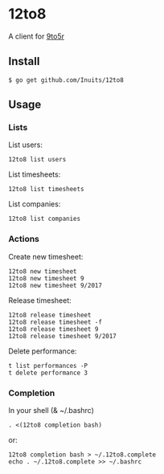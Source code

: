 # 12to8

A client for [9to5r](https://github.com/kalmanolah/925r)

## Install

```
$ go get github.com/Inuits/12to8
```

## Usage

### Lists
List users:

```
12to8 list users
```

List timesheets:

```
12to8 list timesheets
```

List companies:

```
12to8 list companies
```


### Actions

Create new timesheet:

```
12to8 new timesheet
12to8 new timesheet 9
12to8 new timesheet 9/2017
```

Release timesheet:
```
12to8 release timesheet
12to8 release timesheet -f
12to8 release timesheet 9
12to8 release timesheet 9/2017
```

Delete performance:
```
t list performances -P
t delete performance 3
```

### Completion

In your shell (& ~/.bashrc)

```
. <(12to8 completion bash)
```

or:

```
12to8 completion bash > ~/.12to8.complete
echo . ~/.12to8.complete >> ~/.bashrc
```
